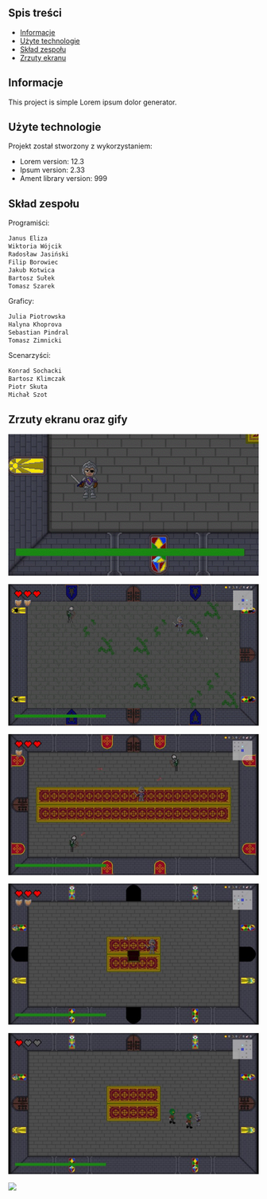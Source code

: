 ## Spis treści
* [Informacje](#informacje)
* [Użyte technologie](#użyte-technologie)
* [Skład zespołu](#skład-zespołu)
* [Zrzuty ekranu](#zrzuty-ekranu)

## Informacje
This project is simple Lorem ipsum dolor generator.
	
## Użyte technologie
Projekt został stworzony z wykorzystaniem:
* Lorem version: 12.3
* Ipsum version: 2.33
* Ament library version: 999

## Skład zespołu

Programiści:
```
Janus Eliza
Wiktoria Wójcik
Radosław Jasiński
Filip Borowiec
Jakub Kotwica
Bartosz Sułek
Tomasz Szarek
```

Graficy:
```
Julia Piotrowska
Halyna Khoprova
Sebastian Pindral
Tomasz Zimnicki
```

Scenarzyści:
```
Konrad Sochacki
Bartosz Klimczak
Piotr Skuta
Michał Szot
```

## Zrzuty ekranu oraz gify

![](https://github.com/Pskuta/test/blob/main/obraz1.gif)

![](https://github.com/Pskuta/test/blob/main/obraz2.gif)

![](https://github.com/Pskuta/test/blob/main/ss1.jpg)

![](https://github.com/Pskuta/test/blob/main/ss2.jpg)

![](https://github.com/Pskuta/test/blob/main/ss3.jpg)

![](https://github.com/Pskuta/test/blob/main/ss4.jpg)









